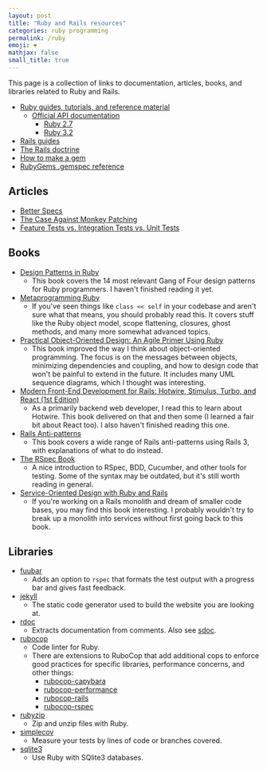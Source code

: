 ```yaml
---
layout: post
title: "Ruby and Rails resources"
categories: ruby programming
permalink: /ruby
emoji: ❤️
mathjax: false
small_title: true
---
```


This page is a collection of links to documentation, articles, books, and libraries related to Ruby and Rails.

- [Ruby guides, tutorials, and reference material](https://www.ruby-lang.org/en/documentation/)
  - [Official API documentation](https://docs.ruby-lang.org/en/)
    - [Ruby 2.7](https://docs.ruby-lang.org/en/2.7.0/)
    - [Ruby 3.2](https://docs.ruby-lang.org/en/3.2/)
- [Rails guides](https://guides.rubyonrails.org/)
- [The Rails doctrine](https://rubyonrails.org/doctrine)
- [How to make a gem](https://guides.rubygems.org/make-your-own-gem/)
- [RubyGems .gemspec reference](https://guides.rubygems.org/specification-reference/)

## Articles

- [Better Specs](https://www.betterspecs.org/)
- [The Case Against Monkey Patching](https://shopify.engineering/the-case-against-monkey-patching)
- [Feature Tests vs. Integration Tests vs. Unit Tests](https://mixandgo.com/learn/ruby-on-rails/feature-vs-integration-vs-unit-tests)

## Books

- [Design Patterns in Ruby](https://www.amazon.com/Design-Patterns-Ruby-Russ-Olsen/dp/0321490452/ref=sr_1_1?crid=2NPII8XEZBIRI&keywords=design+patterns+ruby&qid=1675739319&s=books&sprefix=design+patterns+ruby%2Cstripbooks%2C100&sr=1-1&ufe=app_do%3Aamzn1.fos.18ed3cb5-28d5-4975-8bc7-93deae8f9840)
  - This book covers the 14 most relevant Gang of Four design patterns for Ruby programmers. I haven't finished reading it yet.
- [Metaprogramming Ruby](https://www.amazon.com/Metaprogramming-Ruby-Program-Like-Pros/dp/1934356476)
  - If you've seen things like `class << self` in your codebase and aren't sure what that means, you should probably read this. It covers stuff like the Ruby object model, scope flattening, closures, ghost methods, and many more somewhat advanced topics.
- [Practical Object-Oriented Design: An Agile Primer Using Ruby](https://www.amazon.com/Practical-Object-Oriented-Design-Agile-Primer/dp/0134456475/ref=pd_lpo_2?pd_rd_w=fujt0&content-id=amzn1.sym.116f529c-aa4d-4763-b2b6-4d614ec7dc00&pf_rd_p=116f529c-aa4d-4763-b2b6-4d614ec7dc00&pf_rd_r=Z8EPG65DMRBH054G5PM1&pd_rd_wg=XEGYO&pd_rd_r=de83e3d0-a6af-42b1-abbb-3da70ee64f75&pd_rd_i=0134456475&psc=1)
  - This book improved the way I think about object-oriented programming. The focus is on the messages between objects, minimizing dependencies and coupling, and how to design code that won't be painful to extend in the future. It includes many UML sequence diagrams, which I thought was interesting.
- [Modern Front-End Development for Rails: Hotwire, Stimulus, Turbo, and React (1st Edition)](https://www.amazon.com/Modern-Front-End-Development-Rails-Webpacker/dp/1680507214)
  - As a primarily backend web developer, I read this to learn about Hotwire. This book delivered on that and then some (I learned a fair bit about React too). I also haven't finished reading this one.
- [Rails Anti-patterns](https://www.amazon.com/Rails-AntiPatterns-Refactoring-Addison-Wesley-Professional/dp/0321604814)
  -  This book covers a wide range of Rails anti-patterns using Rails 3, with explanations of what to do instead.
- [The RSpec Book](https://www.amazon.com/RSpec-Book-Behaviour-Development-Cucumber/dp/1934356379)
  - A nice introduction to RSpec, BDD, Cucumber, and other tools for testing. Some of the syntax may be outdated, but it's still worth reading in general.
- [Service-Oriented Design with Ruby and Rails](https://www.amazon.com/Service-Oriented-Design-Rails-Addison-Wesley-Professional/dp/0321659368)
  -  If you're working on a Rails monolith and dream of smaller code bases, you may find this book interesting. I probably wouldn't try to break up a monolith into services without first going back to this book.

## Libraries

- [fuubar](https://jeffkreeftmeijer.com/fuubar-rspec-progress-bar-formatter/)
  - Adds an option to `rspec` that formats the test output with a progress bar and gives fast feedback.
- [jekyll](https://github.com/jekyll/jekyll)
  - The static code generator used to build the website you are looking at.
- [rdoc](https://github.com/ruby/rdoc)
  - Extracts documentation from comments. Also see [sdoc](https://github.com/rails/sdoc).
- [rubocop](https://github.com/rubocop/rubocop)
  - Code linter for Ruby.
  - There are extensions to RuboCop that add additional cops to enforce good practices for specific libraries, performance concerns, and other things:
    - [rubocop-capybara](https://github.com/rubocop/rubocop-capybara)
    - [rubocop-performance](https://github.com/rubocop/rubocop-performance)
    - [rubocop-rails](https://github.com/rubocop/rubocop-rails)
    - [rubocop-rspec](https://github.com/rubocop/rubocop-rspec)
- [rubyzip](https://github.com/rubyzip/rubyzip)
  - Zip and unzip files with Ruby.
- [simplecov](https://github.com/simplecov-ruby/simplecov)
  - Measure your tests by lines of code or branches covered.
- [sqlite3](https://github.com/sparklemotion/sqlite3-ruby)
  - Use Ruby with SQlite3 databases.
  